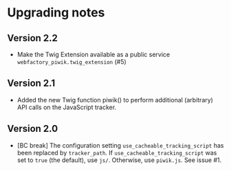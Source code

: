 Upgrading notes
===============

Version 2.2
-----------

* Make the Twig Extension available as a public service `webfactory_piwik.twig_extension` (#5)

Version 2.1
-----------

* Added the new Twig function piwik() to perform additional (arbitrary) API calls on the JavaScript tracker. 

Version 2.0
-----------

* [BC break] The configuration setting `use_cacheable_tracking_script` has been replaced by `tracker_path`. If `use_cacheable_tracking_script` was set to `true` (the default), use `js/`. Otherwise, use `piwik.js`. See issue #1.
